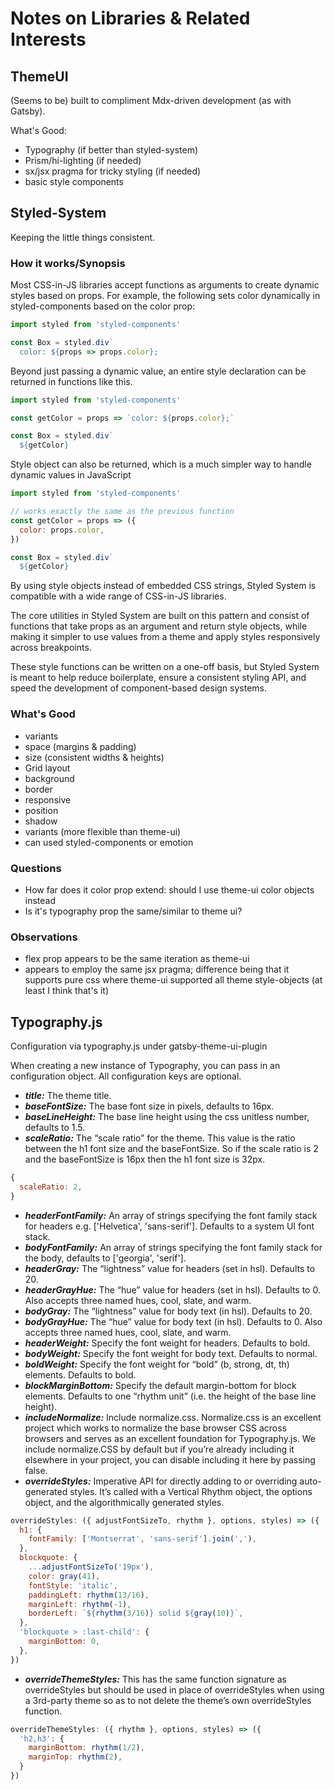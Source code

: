 # Notes on Libraries & Related Interests

## ThemeUI

(Seems to be) built to compliment Mdx-driven development (as with Gatsby).

What's Good:

- Typography (if better than styled-system)
- Prism/hi-lighting (if needed)
- sx/jsx pragma for tricky styling (if needed)
- basic style components

## Styled-System

Keeping the little things consistent.

### How it works/Synopsis

Most CSS-in-JS libraries accept functions as arguments to create dynamic styles based on props. For example, the following sets color dynamically in styled-components based on the color prop:

```javascript
import styled from 'styled-components'

const Box = styled.div`
  color: ${props => props.color};

```

Beyond just passing a dynamic value, an entire style declaration can be returned in functions like this.

```javascript
import styled from 'styled-components'

const getColor = props => `color: ${props.color};`

const Box = styled.div`
  ${getColor}
```

Style object can also be returned, which is a much simpler way to handle dynamic values in JavaScript

```javascript
import styled from 'styled-components'

// works exactly the same as the previous function
const getColor = props => ({
  color: props.color,
})

const Box = styled.div`
  ${getColor}
```

By using style objects instead of embedded CSS strings, Styled System is compatible with a wide range of CSS-in-JS libraries.

The core utilities in Styled System are built on this pattern and consist of functions that take props as an argument and return style objects, while making it simpler to use values from a theme and apply styles responsively across breakpoints.

These style functions can be written on a one-off basis, but Styled System is meant to help reduce boilerplate, ensure a consistent styling API, and speed the development of component-based design systems.

### What's Good

- variants
- space (margins & padding)
- size (consistent widths & heights)
- Grid layout
- background
- border
- responsive
- position
- shadow
- variants (more flexible than theme-ui)
- can used styled-components or emotion

### Questions

- How far does it color prop extend: should I use theme-ui color objects instead
- Is it's typography prop the same/similar to theme ui?

### Observations

- flex prop appears to be the same iteration as theme-ui
- appears to employ the same jsx pragma; difference being that it supports pure css where theme-ui supported all theme style-objects (at least I think that's it)

## Typography.js

Configuration via typography.js under gatsby-theme-ui-plugin

When creating a new instance of Typography, you can pass in an configuration object. All configuration keys are optional.

- **_title:_** The theme title.
- **_baseFontSize:_** The base font size in pixels, defaults to 16px.
- **_baseLineHeight:_** The base line height using the css unitless number, defaults to 1.5.
- **_scaleRatio:_** The “scale ratio” for the theme. This value is the ratio between the h1 font size and the baseFontSize. So if the scale ratio is 2 and the baseFontSize is 16px then the h1 font size is 32px.

```javascript
{
  scaleRatio: 2,
}
```

- **_headerFontFamily:_** An array of strings specifying the font family stack for headers e.g. ['Helvetica', 'sans-serif']. Defaults to a system UI font stack.
- **_bodyFontFamily:_** An array of strings specifying the font family stack for the body, defaults to ['georgia', 'serif'].
- **_headerGray:_** The “lightness” value for headers (set in hsl). Defaults to 20.
- **_headerGrayHue:_** The “hue” value for headers (set in hsl). Defaults to 0. Also accepts three named hues, cool, slate, and warm.
- **_bodyGray:_** The “lightness” value for body text (in hsl). Defaults to 20.
- **_bodyGrayHue:_** The “hue” value for body text (in hsl). Defaults to 0. Also accepts three named hues, cool, slate, and warm.
- **_headerWeight:_** Specify the font weight for headers. Defaults to bold.
- **_bodyWeight:_** Specify the font weight for body text. Defaults to normal.
- **_boldWeight:_** Specify the font weight for “bold” (b, strong, dt, th) elements. Defaults to bold.
- **_blockMarginBottom:_** Specify the default margin-bottom for block elements. Defaults to one “rhythm unit” (i.e. the height of the base line height).
- **_includeNormalize:_** Include normalize.css. Normalize.css is an excellent project which works to normalize the base browser CSS across browsers and serves as an excellent foundation for Typography.js. We include normalize.CSS by default but if you’re already including it elsewhere in your project, you can disable including it here by passing false.
- **_overrideStyles:_** Imperative API for directly adding to or overriding auto-generated styles. It’s called with a Vertical Rhythm object, the options object, and the algorithmically generated styles.

```javascript
overrideStyles: ({ adjustFontSizeTo, rhythm }, options, styles) => ({
  h1: {
    fontFamily: ['Montserrat', 'sans-serif'].join(','),
  },
  blockquote: {
    ...adjustFontSizeTo('19px'),
    color: gray(41),
    fontStyle: 'italic',
    paddingLeft: rhythm(13/16),
    marginLeft: rhythm(-1),
    borderLeft: `${rhythm(3/16)} solid ${gray(10)}`,
  },
  'blockquote > :last-child': {
    marginBottom: 0,
  },
})
```

- **_overrideThemeStyles:_** This has the same function signature as overrideStyles but should be used in place of overrideStyles when using a 3rd-party theme so as to not delete the theme’s own overrideStyles function.

```javascript
overrideThemeStyles: ({ rhythm }, options, styles) => ({
  'h2,h3': {
    marginBottom: rhythm(1/2),
    marginTop: rhythm(2),
  }
})
```
